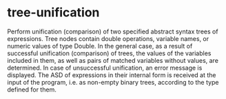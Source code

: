 # tree-unification

Perform unification (comparison) of two specified abstract syntax trees of expressions. Tree nodes contain double operations, variable names, or numeric values of type Double. In the general case, as a result of successful unification (comparison) of trees, the values ​​of the variables included in them, as well as pairs of matched variables without values, are determined. In case of unsuccessful unification, an error message is displayed.
The ASD of expressions in their internal form is received at the input of the program, i.e. as non-empty binary trees, according to the type defined for them.
